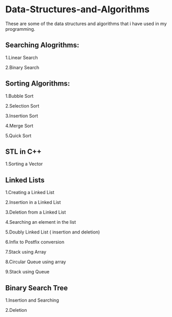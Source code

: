 # Data-Structures-and-Algorithms
These are some of the data structures and algorithms that i have used in my programming.

## Searching Alogrithms:

1.Linear Search

2.Binary Search

## Sorting Algorithms:

1.Bubble Sort

2.Selection Sort

3.Insertion Sort

4.Merge Sort

5.Quick Sort

## STL in C++

1.Sorting a Vector

## Linked Lists

1.Creating a Linked List

2.Insertion in a Linked List

3.Deletion from a Linked List

4.Searching an element in the list

5.Doubly Linked List ( insertion and deletion)

6.Infix to Postfix conversion

7.Stack using Array

8.Circular Queue using array

9.Stack using Queue

## Binary Search Tree

1.Insertion and Searching

2.Deletion

